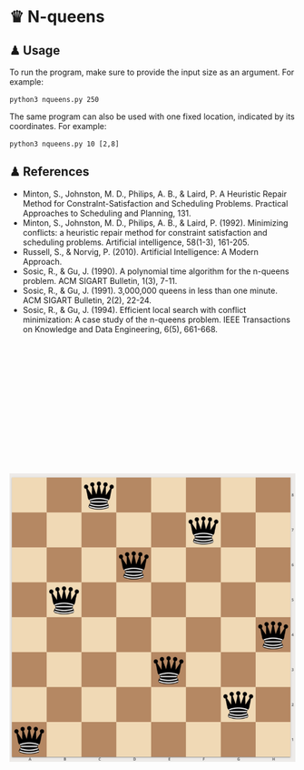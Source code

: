 # ♛ N-queens




## ♟ Usage

To run the program, make sure to provide the input size as an argument. For example:

```
python3 nqueens.py 250
```

The same program can also be used with one fixed location, indicated by its coordinates. For example:

```
python3 nqueens.py 10 [2,8]
```

## ♟ References  

- Minton, S., Johnston, M. D., Philips, A. B., & Laird, P. A Heuristic Repair Method for Constralnt-Satisfaction and Scheduling Problems. Practical Approaches to Scheduling and Planning, 131.
- Minton, S., Johnston, M. D., Philips, A. B., & Laird, P. (1992). Minimizing conflicts: a heuristic repair method for constraint satisfaction and scheduling problems. Artificial intelligence, 58(1-3), 161-205.
- Russell, S., & Norvig, P. (2010). Artificial Intelligence: A Modern Approach.
- Sosic, R., & Gu, J. (1990). A polynomial time algorithm for the n-queens problem. ACM SIGART Bulletin, 1(3), 7-11.
- Sosic, R., & Gu, J. (1991). 3,000,000 queens in less than one minute. ACM SIGART Bulletin, 2(2), 22-24.
- Sosic, R., & Gu, J. (1994). Efficient local search with conflict minimization: A case study of the n-queens problem. IEEE Transactions on Knowledge and Data Engineering, 6(5), 661-668.


  
&nbsp;&nbsp;&nbsp;&nbsp;&nbsp;&nbsp;
&nbsp;&nbsp;&nbsp;&nbsp;&nbsp;&nbsp;
&nbsp;&nbsp;

<p align="center" width="85%">
<img src="8queens.png"
     alt="8-queens solution"
     style="float: left; padding-top:200px" />  
</p>  
